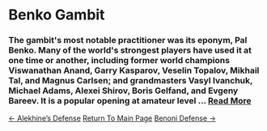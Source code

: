 # Benko Gambit

### The gambit's most notable practitioner was its eponym, Pal Benko. Many of the world's strongest players have used it at one time or another, including former world champions Viswanathan Anand, Garry Kasparov, Veselin Topalov, Mikhail Tal, and Magnus Carlsen; and grandmasters Vasyl Ivanchuk, Michael Adams, Alexei Shirov, Boris Gelfand, and Evgeny Bareev. It is a popular opening at amateur level ...  [Read More](https://en.wikipedia.org/wiki/Benko_Gambit)

[<- Alekhine’s Defense](Alekhine’sDefense.md)   [Return To Main Page](index.md)   [Benoni Defense ->](BenoniDefense.md)